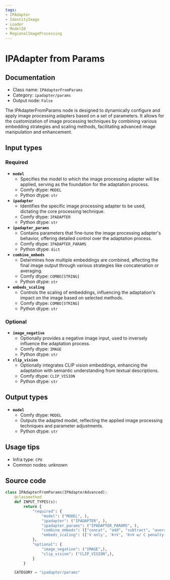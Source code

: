 ```yaml
---
tags:
- IPAdapter
- IdentityImage
- Loader
- ModelIO
- RegionalImageProcessing
---
```


# IPAdapter from Params
## Documentation
- Class name: `IPAdapterFromParams`
- Category: `ipadapter/params`
- Output node: `False`

The IPAdapterFromParams node is designed to dynamically configure and apply image processing adapters based on a set of parameters. It allows for the customization of image processing techniques by combining various embedding strategies and scaling methods, facilitating advanced image manipulation and enhancement.
## Input types
### Required
- **`model`**
    - Specifies the model to which the image processing adapter will be applied, serving as the foundation for the adaptation process.
    - Comfy dtype: `MODEL`
    - Python dtype: `str`
- **`ipadapter`**
    - Identifies the specific image processing adapter to be used, dictating the core processing technique.
    - Comfy dtype: `IPADAPTER`
    - Python dtype: `str`
- **`ipadapter_params`**
    - Contains parameters that fine-tune the image processing adapter's behavior, offering detailed control over the adaptation process.
    - Comfy dtype: `IPADAPTER_PARAMS`
    - Python dtype: `dict`
- **`combine_embeds`**
    - Determines how multiple embeddings are combined, affecting the final image output through various strategies like concatenation or averaging.
    - Comfy dtype: `COMBO[STRING]`
    - Python dtype: `str`
- **`embeds_scaling`**
    - Controls the scaling of embeddings, influencing the adaptation's impact on the image based on selected methods.
    - Comfy dtype: `COMBO[STRING]`
    - Python dtype: `str`
### Optional
- **`image_negative`**
    - Optionally provides a negative image input, used to inversely influence the adaptation process.
    - Comfy dtype: `IMAGE`
    - Python dtype: `str`
- **`clip_vision`**
    - Optionally integrates CLIP vision embeddings, enhancing the adaptation with semantic understanding from textual descriptions.
    - Comfy dtype: `CLIP_VISION`
    - Python dtype: `str`
## Output types
- **`model`**
    - Comfy dtype: `MODEL`
    - Outputs the adapted model, reflecting the applied image processing techniques and parameter adjustments.
    - Python dtype: `str`
## Usage tips
- Infra type: `CPU`
- Common nodes: unknown


## Source code
```python
class IPAdapterFromParams(IPAdapterAdvanced):
    @classmethod
    def INPUT_TYPES(s):
        return {
            "required": {
                "model": ("MODEL", ),
                "ipadapter": ("IPADAPTER", ),
                "ipadapter_params": ("IPADAPTER_PARAMS", ),
                "combine_embeds": (["concat", "add", "subtract", "average", "norm average"],),
                "embeds_scaling": (['V only', 'K+V', 'K+V w/ C penalty', 'K+mean(V) w/ C penalty'], ),
            },
            "optional": {
                "image_negative": ("IMAGE",),
                "clip_vision": ("CLIP_VISION",),
            }
        }

    CATEGORY = "ipadapter/params"

```

